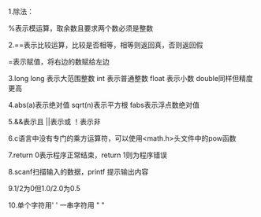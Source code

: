 1.除法：

%表示模运算，取余数且要求两个数必须是整数

2.==表示比较运算，比较是否相等，相等则返回真，否则返回假

=表示赋值，将右边的数赋给左边

3.long long 表示大范围整数 int 表示普通整数 float 表示小数 double同样但精度更高

4.abs(a)表示绝对值 sqrt(n)表示平方根 fabs表示浮点数绝对值

5.&&表示且  ||表示或  ！表示非

6.c语言中没有专门的乘方运算符，可以使用<math.h>头文件中的pow函数

7.return 0表示程序正常结束，return 1则为程序错误

8.scanf扫描输入的数据，printf 提示输出内容

9.1/2为0但1.0/2.0为0.5

10.单个字符用'  ' 一串字符用 "  "

